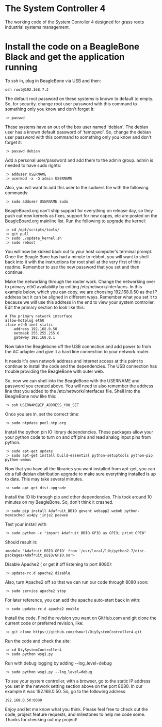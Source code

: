 # The System Controller 4
The working code of the System Conroller 4 designed for grass roots industrial systems management.


# Install the code on a BeagleBone Black and get the application running

To ssh in, plug in BeagleBone via USB and then:

	ssh root@192.168.7.2

The default root password on these systems is known to default to empty.  So, for security, change root user password with this command to something only you know and don't forget it:

	:> passwd
	
These systems have an out of the box user named 'debian'. The debian user has a known default password of 'temppwd'.  So, change the debian user password with this command to something only you know and don't forget it:

	:> passwd debian

Add a personal user/password and add them to the admin group.  admin is needed to have sudo rights:

	:> adduser USERNAME
	:> usermod -a -G admin USERNAME

Also, you will want to add this user to the sudoers file with the following commands:

	:> sudo adduser USERNAME sudo
	
BeagleBoard.org can't ship support for everything on release day, so they push out new kernels as fixes, support for new capes, etc are posted on the BeagleBoard.org mainline list.  Run the following to upgrade the kernel:

	:> cd /opt/scripts/tools/
	:> git pull
	:> sudo ./update_kernel.sh
	:> sudo reboot
	
You will now be kicked back out to your host computer's terminal prompt.  Once the Beagle Bone has had a minute to rebbot, you will want to shell back into it with the instructions for root shell at the very first of this readme.  Remember to use the new password that you set and then continue.

Make the networking through the router work.  Change the networking over to primary eth0 availability by editing /etc/network/interfaces.  In this example below, which you can copy, we are choosing 192.168.0.50 as the IP address but it can be aligned in different ways.  Remember what you set it to because we will use this address in the end to view your system controller.  Edit the primary section to look like this:

	# The primary network interface
	allow-hotplug eth0
	iface eth0 inet static
	    address 192.168.0.50
	    netmask 255.255.255.0
	    gateway 192.168.0.1

Now take the Beaglebone off the USB connection and add power to from the AC adapter and give it a hard line connection to your network router.  

It needs it's own network address and internet access at this point to continue to install the code and the dependencies.  The USB connection has trouble providing the BeagleBone with outer web.

So, now we can shell into the BeagleBone with the USERNAME and password you created above.  You will need to also remember the address line that you added to the /etc/network/interfaces file.  Shell into the BeagleBone now like this:

	:> ssh USERNAME@IP_ADDRESS_YOU_SET

Once you are in, set the correct time:

	:> sudo ntpdate pool.ntp.org

Install the python pin IO library dependencies.  These packages allow your your python code to turn on and off pins and read analog input pins from python.

	:> sudo apt-get update
	:> sudo apt-get install build-essential python-setuptools python-pip python-smbus
	
Now that you have all the libraries you want installed from apt-get, you can do a full debian distribution upgrade to make sure everything installed is up to date.  This may take several minutes.

	:> sudo apt-get dist-upgrade

Install the IO lib through pip and other dependencies.  This took around 10 minutes on my BeagleBone.  So, don't think it crashed.

	:> sudo pip install Adafruit_BBIO gevent webapp2 webob python-memcached ws4py jinja2 peewee

Test your install with:

	:> sudo python -c "import Adafruit_BBIO.GPIO as GPIO; print GPIO"

Should result in:

	<module 'Adafruit_BBIO.GPIO' from '/usr/local/lib/python2.7/dist-packages/Adafruit_BBIO/GPIO.so'>

Disable Apache2 ( or get it off listening to port 8080):
	
	:> update-rc.d apache2 disable

Also, turn Apache2 off so that we can run our code through 8080 soon:

	:> sudo service apache2 stop

For later reference, you can add the apache auto-start back in with:

	:> sudo update-rc.d apache2 enable

Install the code.  Find the revision you want on GitHub.com and git clone the current code or preferred revision, like:

	:> git clone https://github.com/dsmurl/DiySystemController4.git

Run the code and check the site:

	:> cd DiySystemController4
	:> sudo python wsgi.py

Run with debug logging by adding --log_level=debug

	:> sudo python wsgi.py --log_level=debug
	
To see your system controller, with a browser, go to the static IP address you set in the network setting section above on the port 8080.  In our example it was 192.168.0.50.  So, go to the following address:

	192.168.0.50:8080

Enjoy and let me know what you think.  Please feel free to check out the code, project feature requests, and milestones to help me code some.  Thanks for checking out my project!

